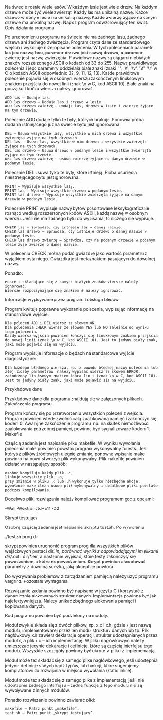 Na świecie rośnie wiele lasów. W każdym lesie jest wiele drzew. Na każdym drzewie może żyć wiele zwierząt. Każdy las ma unikalną nazwę. Każde drzewo w danym lesie ma unikalną nazwę. Każde zwierzę żyjące na danym drzewie ma unikalną nazwę. Napisz program odwzorowujący ten świat.
Opis działania programu

Po uruchomieniu programu na świecie nie ma żadnego lasu, żadnego drzewa ani żadnego zwierzęcia. Program czyta dane ze standardowego wejścia i wykonuje niżej opisane polecenia. W tych poleceniach parametr las jest nazwą lasu, parametr drzewo jest nazwą drzewa, a parametr zwierzę jest nazwą zwierzęcia. Prawidłowe nazwy są ciągami niebiałych znaków rozszerzonego ASCII o kodach od 33 do 255. Nazwę prawidłowego polecenia i jego parametry oddzielają białe znaki (znaki ' ', '\t', '\v', '\f', '\r' w C o kodach ASCII odpowiednio 32, 9, 11, 12, 13). Każde prawidłowe polecenie pojawia się w osobnym wierszu zakończonym linuksowym znakiem przejścia do nowej linii (znak \n w C, kod ASCII 10). Białe znaki na początku i końcu wiersza należy ignorować.

    ADD las – Dodaje las.
    ADD las drzewo – Dodaje las i drzewo w lesie.
    ADD las drzewo zwierzę – Dodaje las, drzewo w lesie i zwierzę żyjące na tym drzewie.

Polecenie ADD dodaje tylko te byty, których brakuje. Ponowna próba dodania istniejącego już na świecie bytu jest ignorowana.

    DEL – Usuwa wszystkie lasy, wszystkie w nich drzewa i wszystkie zwierzęta żyjące na tych drzewach.
    DEL las – Usuwa las, wszystkie w nim drzewa i wszystkie zwierzęta żyjące na tych drzewach.
    DEL las drzewo – Usuwa drzewo w podanym lesie i wszystkie zwierzęta żyjące na tym drzewie.
    DEL las drzewo zwierzę – Usuwa zwierzę żyjące na danym drzewie w podanym lesie.

Polecenie DEL usuwa tylko te byty, które istnieją. Próba usunięcia nieistniejącego bytu jest ignorowana.

    PRINT – Wypisuje wszystkie lasy.
    PRINT las – Wypisuje wszystkie drzewa w podanym lesie.
    PRINT las drzewo – Wypisuje wszystkie zwierzęta żyjące na danym drzewie w podanym lesie.

Polecenie PRINT wypisuje nazwy bytów posortowane leksykograficznie rosnąco według rozszerzonych kodów ASCII, każdą nazwę w osobnym wierszu. Jeśli nie ma żadnego bytu do wypisania, to niczego nie wypisuje.

    CHECK las – Sprawdza, czy istnieje las o danej nazwie.
    CHECK las drzewo – Sprawdza, czy istnieje drzewo o danej nazwie w podanym lesie.
    CHECK las drzewo zwierzę – Sprawdza, czy na podanym drzewie w podanym lesie żyje zwierzę o danej nazwie.

W poleceniu CHECK można podać gwiazdkę jako wartość parametru z wyjątkiem ostatniego. Gwiazdka jest metaznakiem pasującym do dowolnej nazwy.

Ponadto:

    Puste i składające się z samych białych znaków wiersze należy ignorować.
    Wiersze rozpoczynające się znakiem # należy ignorować.

Informacje wypisywane przez program i obsługa błędów

Program kwituje poprawne wykonanie polecenia, wypisując informację na standardowe wyjście:

    Dla poleceń ADD i DEL wiersz ze słowem OK.
    Dla polecenia CHECK wiersz ze słowem YES lub NO zależnie od wyniku tego polecenia.
    Każdy wiersz wyjścia powinien kończyć się linuksowym znakiem przejścia do nowej linii (znak \n w C, kod ASCII 10). Jest to jedyny biały znak, jaki może pojawić się na wyjściu.

Program wypisuje informacje o błędach na standardowe wyjście diagnostyczne:

    Dla każdego błędnego wiersza, np. z powodu błędnej nazwy polecenia lub złej liczby parametrów, należy wypisać wiersz ze słowem ERROR, zakończony linuksowym znakiem końca linii (znak \n w C, kod ASCII 10). Jest to jedyny biały znak, jaki może pojawić się na wyjściu.

Przykładowe dane

Przykładowe dane dla programu znajdują się w załączonych plikach.
Zakończenie programu

Program kończy się po przetworzeniu wszystkich poleceń z wejścia. Program powinien wtedy zwolnić całą zaalokowaną pamięć i zakończyć się kodem 0. Awaryjne zakończenie programu, np. na skutek niemożliwości zaalokowania potrzebnej pamięci, powinno być sygnalizowane kodem 1.
Makefile

Częścią zadania jest napisanie pliku makefile. W wyniku wywołania polecenia make powinien powstać program wykonywalny forests. Jeśli któryś z plików źródłowych ulegnie zmianie, ponowne wpisanie make powinno na nowo stworzyć plik wykonywalny. Plik makefile powinien działać w następujący sposób:

    osobno kompiluje każdy plik .c,
    linkuje wszystkie pliki .o,
    przy zmianie w pliku .c lub .h wykonuje tylko niezbędne akcje,
    wywołanie make clean usuwa plik wykonywalny i dodatkowe pliki powstałe podczas kompilowania.

Docelowo pliki rozwiązania należy kompilować programem gcc z opcjami:

-Wall -Wextra -std=c11 -O2

Skrypt testujący

Osobną częścią zadania jest napisanie skryptu test.sh. Po wywołaniu

./test.sh prog dir

skrypt powinien uruchomić program prog dla wszystkich plików wejściowych postaci dir/*.in, porównać wyniki z odpowiadającymi im plikami dir/*.out i dir/*.err, a następnie wypisać, które testy zakończyły się powodzeniem, a które niepowodzeniem. Skrypt powinien akceptować parametry z dowolną ścieżką, jaką akceptuje powłoka.

Do wykrywania problemów z zarządzaniem pamięcią należy użyć programu valgrind.
Pozostałe wymagania

Rozwiązanie zadania powinno być napisane w języku C i korzystać z dynamicznie alokowanych struktur danych. Implementacja powinna być jak najefektywniejsza. Należy unikać zbędnego alokowania pamięci i kopiowania danych.

Kod programu powinien być podzielony na moduły.

Moduł zwykle składa się z dwóch plików, np. x.c i x.h, gdzie x jest nazwą modułu, implementowanej przez ten moduł struktury danych lub tp. Plik nagłówkowy x.h zawiera deklaracje operacji, struktur udostępnianych przez moduł x, a plik x.c – ich implementację. W pliku nagłówkowym należy umieszczać jedynie deklaracje i definicje, które są częścią interfejsu tego modułu. Wszystkie szczegóły powinny być ukryte w pliku z implementacją.

Moduł może też składać się z samego pliku nagłówkowego, jeśli udostępnia jedynie definicje stałych bądź typów, lub funkcji, które sugerujemy kompilatorowi do rozwijania w miejscu wywołania (static inline).

Moduł może też składać się z samego pliku z implementacją, jeśli nie udostępnia żadnego interfejsu – żadne funkcje z tego modułu nie są wywoływane z innych modułów.

Ponadto rozwiązanie powinno zawierać pliki:

    makefile – Patrz punkt „makefile”.
    test.sh – Patrz punkt „skrypt testujący”.
